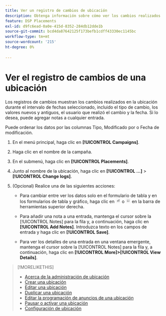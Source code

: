 ```yaml
---
title: Ver un registro de cambios de ubicación
description: Obtenga información sobre cómo ver los cambios realizados en la ubicación.
feature: DSP Placements
exl-id: d9fc6ead-0a0e-415d-8352-284db12dde1b
source-git-commit: bcd4da87642125f173befb1cdff43330ec1145bc
workflow-type: tm+mt
source-wordcount: '215'
ht-degree: 0%

---
```


# Ver el registro de cambios de una ubicación

Los registros de cambios muestran los cambios realizados en la ubicación durante el intervalo de fechas seleccionado, incluido el tipo de cambio, los valores nuevos y antiguos, el usuario que realizó el cambio y la fecha. Si lo desea, puede agregar notas a cualquier entrada.

Puede ordenar los datos por las columnas Tipo, Modificado por o Fecha de modificación.

1. En el menú principal, haga clic en **[!UICONTROL Campaigns]**.

1. Haga clic en el nombre de la campaña.

1. En el submenú, haga clic en **[!UICONTROL Placements]**.

1. Junto al nombre de la ubicación, haga clic en  **[!UICONTROL ...]** > **[!UICONTROL Change logs]**.

1. (Opcional) Realice una de las siguientes acciones:

   * Para cambiar entre ver los datos solo en el formulario de tabla y en los formularios de tabla y gráfico, haga clic en ![Visualización de tabla y gráfico](/help/dsp/assets/table-plus-chart-view.png "Visualización de tabla y gráfico") o ![Vista de tabla](/help/dsp/assets/table-view.png "Vista de tabla") en la barra de herramientas superior derecha.

   * Para añadir una nota a una entrada, mantenga el cursor sobre la [!UICONTROL Notes] para la fila y, a continuación, haga clic en **[!UICONTROL Add Notes]**. Introduzca texto en los campos de entrada y haga clic en **[!UICONTROL Save]**.

   * Para ver los detalles de una entrada en una ventana emergente, mantenga el cursor sobre la [!UICONTROL Notes] para la fila y, a continuación, haga clic en **[!UICONTROL More]>[!UICONTROL View Details]**.


>[!MORELIKETHIS]
>
>* [Acerca de la administración de ubicación](placement-about.md)
>* [Crear una ubicación](placement-create.md)
>* [Editar una ubicación](placement-edit.md)
>* [Duplicar una ubicación](placement-duplicate.md)
>* [Editar la programación de anuncios de una ubicación](placement-edit-ad-schedule.md)
>* [Pausar o activar una ubicación](placement-pause-activate.md)
>* [Configuración de ubicación](placement-settings.md)

